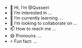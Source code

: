 - 👋 Hi, I’m @Qusseiri
- 👀 I’m interested in ...
- 🌱 I’m currently learning ...
- 💞️ I’m looking to collaborate on ...
- 📫 How to reach me ...
- 😄 Pronouns: ...
- ⚡ Fun fact: ...

<!---
Qusseiri/Qusseiri is a ✨ special ✨ repository because its `README.md` (this file) appears on your GitHub profile.
You can click the Preview link to take a look at your changes.
--->
